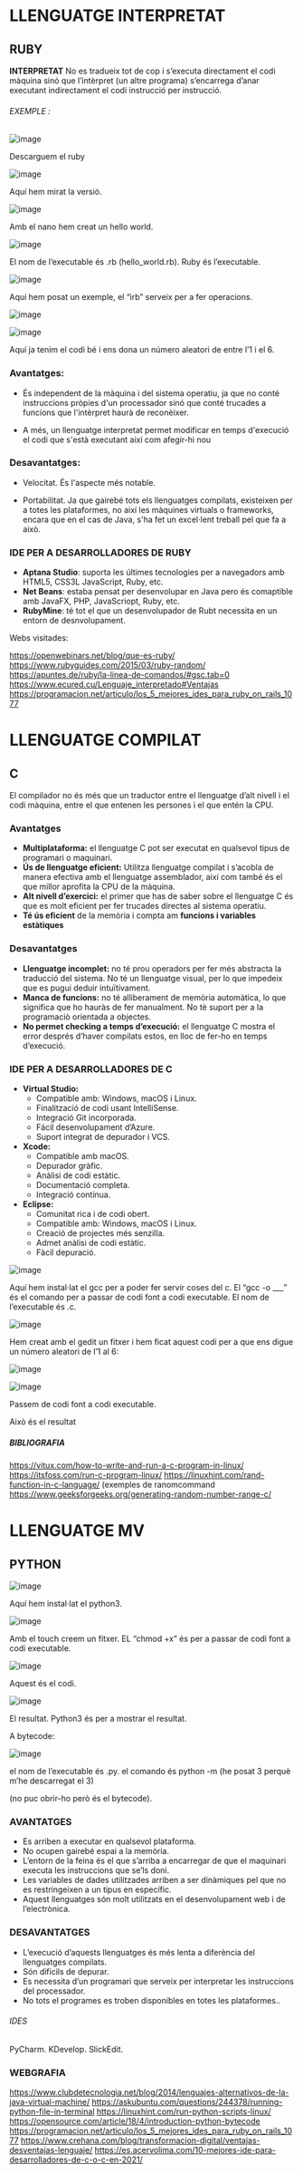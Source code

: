 # LLENGUATGE INTERPRETAT

## RUBY


**INTERPRETAT**
No es tradueix tot de cop i s’executa directament el codi màquina sinó que l’intèrpret (un altre programa) s’encarrega d’anar executant indirectament el codi instrucció per instrucció.

###### EXEMPLE :

![image](https://user-images.githubusercontent.com/114908591/195207824-f3afec8c-86fe-4c72-93ee-08beeeb62a47.png)


Descarguem el ruby

![image](https://user-images.githubusercontent.com/114908591/195208010-2d276b7a-e1fe-48b6-a8e4-a1a17601d3ae.png)


Aquí hem mirat la versió.

![image](https://user-images.githubusercontent.com/114908591/195208069-b384d113-6038-48ec-89c4-692cdb7a80cd.png)


Amb el nano hem creat un hello world.


![image](https://user-images.githubusercontent.com/114908591/195208112-458f6f4d-975c-4f65-9d63-a897d28504c9.png)


El nom de l’executable és .rb (hello_world.rb).
Ruby és l’executable.


![image](https://user-images.githubusercontent.com/114908591/195208145-206e8755-d538-4dcb-8974-c113af18b2e5.png)


Aquí hem posat un exemple, el “irb” serveix per a fer operacions.


![image](https://user-images.githubusercontent.com/114908591/195208196-fc88873d-18ce-431a-aea0-483d23b7e6fc.png)


![image](https://user-images.githubusercontent.com/114908591/195208262-00ba2e3d-0b34-444d-9ae5-b5714c835a59.png)




Aquí ja tenim el codi bé i ens dona un número aleatori de entre l’1 i el 6.
### Avantatges:

- És independent de la màquina i del sistema operatiu, ja que no conté instruccions pròpies d'un processador sinó que conté trucades a funcions que l'intèrpret haurà de reconèixer. 

- A més, un llenguatge interpretat permet modificar en temps d'execució el codi que s'està executant així com afegir-hi nou

### Desavantatges:

- Velocitat. És l'aspecte més notable.

- Portabilitat. Ja que gairebé tots els llenguatges compilats, existeixen per a totes les plataformes, no així les màquines virtuals o frameworks, encara que en el cas de Java, s'ha fet un excel·lent treball pel que fa a això.

### IDE PER A DESARROLLADORES DE RUBY
-  **Aptana Studio**: suporta les últimes tecnologies per a navegadors amb HTML5, CSS3L JavaScript, Ruby, etc.
- **Net Beans**: estaba pensat per desenvolupar en Java pero és comaptible amb JavaFX, PHP, JavaScriopt, Ruby, etc.
- **RubyMine**: té tot el que un desenvolupador de Rubt necessita en un entorn de desnvolupament.


Webs visitades:

https://openwebinars.net/blog/que-es-ruby/ 
https://www.rubyguides.com/2015/03/ruby-random/
https://apuntes.de/ruby/la-linea-de-comandos/#gsc.tab=0
https://www.ecured.cu/Lenguaje_interpretado#Ventajas
https://programacion.net/articulo/los_5_mejores_ides_para_ruby_on_rails_1077

# LLENGUATGE COMPILAT

## C

El compilador no és més que un traductor entre el llenguatge d’alt nivell i el codi màquina, entre el que entenen les persones i el que entén la CPU.

### Avantatges
- **Multiplataforma:** el llenguatge C pot ser executat en qualsevol tipus de programari o maquinari.
- **Ús de llenguatge eficient:** Utilitza llenguatge compilat i s’acobla de manera efectiva amb el llenguatge assemblador, així com també és el que millor aprofita la CPU de la màquina.
- **Alt nivell d’exercici:** el primer que has de saber sobre el llenguatge C és que es molt eficient per fer trucades directes al sistema operatiu.
- **Té ús eficient** de la memòria i compta am **funcions i variables estàtiques**
### Desavantatges
- **Llenguatge incomplet:** no té prou operadors per fer més abstracta la traducció del sistema. No té un llenguatge visual, per lo que impedeix que es pugui deduir intuïtivament.
- **Manca de funcions:** no té alliberament de memòria automàtica, lo que significa que ho hauràs de fer manualment. No tè suport per a la programaciò orientada a objectes.
- **No permet checking a temps d’execució:** el llenguatge C mostra el error després d’haver compilats estos, en lloc de fer-ho en temps d’execució.

### IDE PER A DESARROLLADORES DE C

- **Virtual Studio:** 
	- Compatible amb: Windows, macOS i Linux.
	- Finalització de codi usant IntelliSense.
	- Integració Git incorporada.
	- Fácil desenvolupament d’Azure.
	- Suport integrat de depurador i VCS.
- **Xcode:**
	- Compatible amb macOS.
	- Depurador gràfic.
	- Anàlisi de codi estàtic.
	- Documentació completa.
	- Integració contínua.
- **Eclipse:**
	- Comunitat rica i de codi obert.
	- Compatible amb: Windows, macOS i Linux.
	- Creació de projectes més senzilla.
	- Admet anàlisi de codi estàtic.
	- Fàcil depuració.


![image](https://user-images.githubusercontent.com/114908591/195209216-c36e65f8-80fa-42d6-9d9e-cd6b48c7ef36.png)





Aquí hem instal·lat el gcc per a poder fer servir coses del c.
El “gcc -o ___” és el comando per a passar de codi font a codi executable.
El nom de l’executable és .c.


![image](https://user-images.githubusercontent.com/114908591/195209254-6bf0448c-c30f-464e-b30d-4e4276eec131.png)


Hem creat amb el gedit un fitxer i hem ficat aquest codi per a que ens digue un número aleatori de l’1 al 6:


![image](https://user-images.githubusercontent.com/114908591/195209324-2f443b49-bd79-4e1e-a2b5-d201f4c9e4d6.png)


![image](https://user-images.githubusercontent.com/114908591/195209408-07b587e1-5ac7-4f6c-972d-f790be63a686.png)



Passem de codi font a codi executable.


Això és el resultat



##### BIBLIOGRAFIA
https://vitux.com/how-to-write-and-run-a-c-program-in-linux/
https://itsfoss.com/run-c-program-linux/
https://linuxhint.com/rand-function-in-c-language/ (exemples de ranomcommand
https://www.geeksforgeeks.org/generating-random-number-range-c/




# LLENGUATGE MV

## PYTHON




![image](https://user-images.githubusercontent.com/114908591/195212545-ca4675a9-1678-410c-8b58-1b634c169593.png)





Aquí hem instal·lat el python3.


![image](https://user-images.githubusercontent.com/114908591/195212608-ba2f4937-ff5f-4ce9-8d63-042a5db7ca97.png)



Amb el touch creem un fitxer.
EL “chmod +x” és per a passar de codi font a codi executable.


![image](https://user-images.githubusercontent.com/114908591/195212696-873271ef-71b7-4ea8-bf2e-88a258c2011a.png)



Aquest és el codi.



![image](https://user-images.githubusercontent.com/114908591/195212734-ccc4a7fe-ccfa-497d-9794-de157fb1786a.png)



El resultat.
Python3 és per a mostrar el resultat.

A bytecode:



![image](https://user-images.githubusercontent.com/114908591/195212785-e06593b7-eec9-4b1f-b2c9-8da0994684b1.png)




el nom de l’executable és .py.
el comando és python -m (he posat 3 perquè m’he descarregat el 3)

(no puc obrir-ho però és el bytecode).

### AVANTATGES
- Es arriben a executar en qualsevol plataforma.
- No ocupen gairebé espai a la memòria.
- L’entorn de la feina és el que s’arriba a encarregar de que el maquinari executa les instruccions que se’ls doni.
- Les variables de dades utilitzades arriben a ser dinàmiques pel que no es restringeixen a un tipus en específic.
- Aquest llenguatges són molt utilitzats en el desenvolupament web i de l’electrònica.

### DESAVANTATGES
- L’execució d’aquests llenguatges és més lenta a diferència del llenguatges compilats.
- Són difícils de depurar.
- Es necessita d’un programari que serveix per interpretar les instruccions del processador.
- No tots el programes es troben disponibles en totes les plataformes..




###### IDES
PyCharm.
KDevelop.
SlickEdit.



### WEBGRAFIA
https://www.clubdetecnologia.net/blog/2014/lenguajes-alternativos-de-la-java-virtual-machine/
https://askubuntu.com/questions/244378/running-python-file-in-terminal
https://linuxhint.com/run-python-scripts-linux/
https://opensource.com/article/18/4/introduction-python-bytecode 
https://programacion.net/articulo/los_5_mejores_ides_para_ruby_on_rails_1077 
https://www.crehana.com/blog/transformacion-digital/ventajas-desventajas-lenguaje/ 
https://es.acervolima.com/10-mejores-ide-para-desarrolladores-de-c-o-c-en-2021/ 
